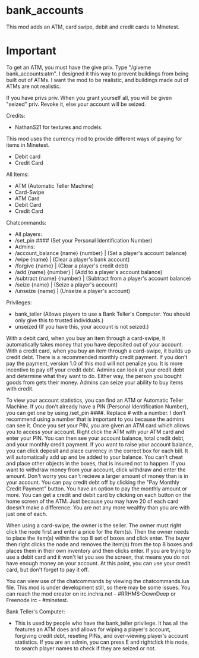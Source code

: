 # bank_accounts
This mod adds an ATM, card swipe, debit and credit cards to Minetest.

# Important
To get an ATM, you must have the give priv.  Type "/giveme bank_accounts:atm".  I designed it this way to prevent buildings from being built out of ATMs.  I want the mod to be realistic, and buildings made out of ATMs are not realistic.

If you have privs priv.  When you grant yourself all, you will be given "seized" priv.  Revoke it, else your account will be seized.

Credits:
 - NathanS21 for textures and models.

This mod uses the currency mod to provide different ways of paying for items in Minetest.
 - Debit card
 - Credit Card

All Items:
 - ATM (Automatic Teller Machine)
 - Card-Swipe
 - ATM Card
 - Debit Card
 - Credit Card

Chatcommands:
 - All players:
  - /set_pin #### (Set your Personal Identification Number)
 - Admins:
  - /account_balance {name} {number} | (Set a player's account balance)
  - /wipe {name} | (Clear a player's bank account)
  - /forgive {name} | (Clear a player's credit debt)
  - /add {name} {number} | (Add to a player's account balance)
  - /subtract {name} {number} | (Subtract from a player's account balance)
  - /seize {name} | (Seize a player's account)
  - /unseize {name} | (Unseize a player's account)

Privileges:
 - bank_teller (Allows players to use a Bank Teller's Computer.  You should only give this to trusted individuals.)
 - unseized (If you have this, your account is not seized.)

With a debit card, when you buy an item through a card-swipe, it automatically takes money that you have deposited out of your account.
With a credit card, when you buy an item through a card-swipe, it builds up credit debt.  There is a recommended monthly credit payment.
If you don't pay the payment, version 1.0 of this mod will not penalize you.  It is more incentive to pay off your credit debt.  Admins 
can look at your credit debt and determine what they want to do.  Either way, the person you bought goods from gets their money.  Admins 
can seize your ability to buy items with credit.

To view your account statistics, you can find an ATM or Automatic Teller Machine.  If you don't already have a PIN (Personal Identification
Number), you can get one by using /set_pin ####.  Replace # with a number.  I don't recommend using a number that is important to you because
the admins can see it.  Once you set your PIN, you are given an ATM card which allows you to access your account.  Right click the ATM with
your ATM card and enter your PIN.  You can then see your account balance, total credit debt, and your monthly credit payment.  If you want
to raise your account balance, you can click deposit and place currency in the correct box for each bill.  It will automatically add up
and be added to your balance.  You can't cheat and place other objects in the boxes, that is insured not to happen.  If you want to withdraw
money from your account, click withdraw and enter the amount.  Don't worry you can't recieve a larger amount of money than is in your account.
You can pay credit debt off by clicking the "Pay Monthly Credit Payment" button.  You have an option to pay the monthly amount or more.
You can get a credit and debit card by clicking on each button on the home screen of the ATM.  Just because you may have 20 of each card 
doesn't make a difference.  You are not any more wealthy than you are with just one of each.

When using a card-swipe, the owner is the seller.  The owner must right click the node first and enter a price for the item(s).  Then the 
owner needs to place the item(s) within the top 8 set of boxes and click enter.  The buyer then right clicks the node and removes the item(s) 
from the top 8 boxes and places them in their own inventory and then clicks enter.  If you are trying to use a debit card and it won't let
you see the screen, that means you do not have enough money on your account.  At this point, you can use your credit card, but don't forget
to pay it off.

You can view use of the chatcommands by viewing the chatcommands.lua file.
This mod is under development still, so there may be some issues.
You can reach the mod creator on irc.inchra.net - #RRHMS-DownDeep or Freenode irc - #minetest.

Bank Teller's Computer:
 - This is used by people who have the bank_teller privilege.  It has all the features an ATM does and allows for wiping a player's   account, forgiving credit debt, reseting PINs, and over-viewing player's account statistics.  If you are an admin, you can press E and rightclick this node, to search player names to check if they are seized or not.

